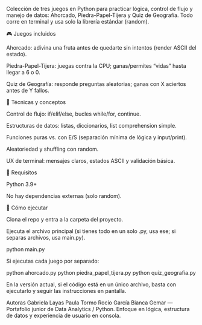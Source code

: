Colección de tres juegos en Python para practicar lógica, control de flujo y manejo de datos: Ahorcado, Piedra-Papel-Tijera y Quiz de Geografía. Todo corre en terminal y usa solo la librería estándar (random).

🎮 Juegos incluidos

Ahorcado: adivina una fruta antes de quedarte sin intentos (render ASCII del estado).

Piedra-Papel-Tijera: juegas contra la CPU; ganas/permites “vidas” hasta llegar a 6 o 0.

Quiz de Geografía: responde preguntas aleatorias; ganas con X aciertos antes de Y fallos.

🧠 Técnicas y conceptos

Control de flujo: if/elif/else, bucles while/for, continue.

Estructuras de datos: listas, diccionarios, list comprehension simple.

Funciones puras vs. con E/S (separación mínima de lógica y input/print).

Aleatoriedad y shuffling con random.

UX de terminal: mensajes claros, estados ASCII y validación básica.

🧩 Requisitos

Python 3.9+

No hay dependencias externas (solo random).

🚀 Cómo ejecutar

Clona el repo y entra a la carpeta del proyecto.

Ejecuta el archivo principal (si tienes todo en un solo .py, usa ese; si separas archivos, usa main.py).

python main.py


Si ejecutas cada juego por separado:

python ahorcado.py
python piedra_papel_tijera.py
python quiz_geografia.py


En la versión actual, si el código está en un único archivo, basta con ejecutarlo y seguir las instrucciones en pantalla. 

Autoras
Gabriela Layas
Paula Tormo
Rocío García
Bianca Gemar 
— Portafolio junior de Data Analytics / Python.
Enfoque en lógica, estructura de datos y experiencia de usuario en consola.
